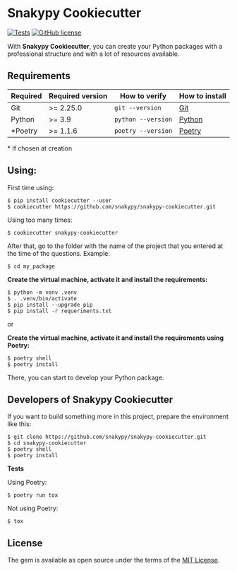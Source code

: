 # Snakypy Cookiecutter

[![Tests](https://github.com/snakypy/snakypy-cookiecutter/actions/workflows/tests.yml/badge.svg)](https://github.com/snakypy/snakypy-cookiecutter/actions/workflows/tests.yml)
[![GitHub license](https://img.shields.io/github/license/snakypy/snakypy-cookiecutter)](https://github.com/snakypy/snakypy-cookiecutter/blob/main/LICENSE)

With **Snakypy Cookiecutter**, you can create your Python packages with a professional structure and with a lot of resources available.

## Requirements

| Required        | Required version    |   How to verify     | How to install  |
| --------------- | ------------------- | ------------------- | --------------- |
| Git             |   >= 2.25.0         | `git --version`     | [Git](http://git-scm.com/) |
| Python          |   >= 3.9            | `python --version`  | [Python](https://www.python.org/about/gettingstarted/) |
| *Poetry         |   >= 1.1.6          | `poetry --version`     | [Poetry](https://python-poetry.org/docs/#installation) |


\* If chosen at creation

## Using:

First time using:

```
$ pip install cookiecutter --user
$ cookiecutter https://github.com/snakypy/snakypy-cookiecutter.git
```

Using too many times:

```
$ cookiecutter snakypy-cookiecutter
```

After that, go to the folder with the name of the project that you entered at the time of the questions. Example:

```
$ cd my_package
```

**Create the virtual machine, activate it and install the requirements:**

```
$ python -m venv .venv
$ . .venv/bin/activate
$ pip install --upgrade pip
$ pip install -r requeriments.txt
```

or

**Create the virtual machine, activate it and install the requirements using Poetry:**

```
$ poetry shell
$ poetry install
```

There, you can start to develop your Python package.

## Developers of Snakypy Cookiecutter

If you want to build something more in this project, prepare the environment like this:

```
$ git clone https://github.com/snakypy/snakypy-cookiecutter.git
$ cd snakypy-cookiecutter
$ poetry shell
$ poetry install
```

**Tests**

Using Poetry:
```
$ poetry run tox
```

Not using Poetry:

```
$ tox
```

## License

The gem is available as open source under the terms of the [MIT License](https://github.com/snakypy/snakypy-cookiecutter/blob/master/LICENSE).
